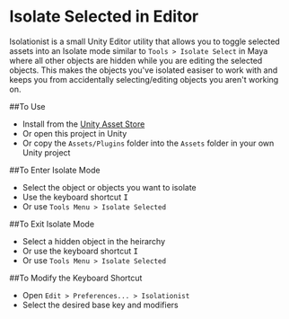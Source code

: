 # Isolate Selected in Editor

Isolationist is a small Unity Editor utility that allows you to toggle selected assets into an Isolate mode similar to `Tools > Isolate Select` in Maya where all other objects are hidden while you are editing the selected objects. This makes the objects you've isolated easiser to work with and keeps you from accidentally selecting/editing objects you aren't working on.

##To Use
- Install from the [Unity Asset Store](https://www.assetstore.unity3d.com/#!/content/57758) 
- Or open this project in Unity
- Or copy the `Assets/Plugins` folder into the `Assets` folder in your own Unity project

##To Enter Isolate Mode
- Select the object or objects you want to isolate
- Use the keyboard shortcut <kbd>I</kbd>
- Or use `Tools Menu > Isolate Selected`

##To Exit Isolate Mode
- Select a hidden object in the heirarchy
- Or use the keyboard shortcut <kbd>I</kbd>
- Or use `Tools Menu > Isolate Selected`

##To Modify the Keyboard Shortcut
- Open `Edit > Preferences... > Isolationist` 
- Select the desired base key and modifiers


